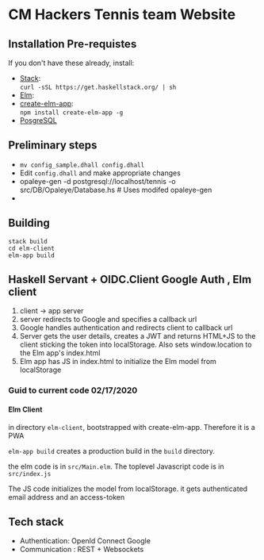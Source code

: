 # CM Hackers Tennis team Website


## Installation Pre-requistes

If you don't have these already, install:
- [Stack](https://docs.haskellstack.org/en/stable/README/):\
   ```curl -sSL https://get.haskellstack.org/ | sh```
- [Elm](https://elm-lang.org/):
- [create-elm-app](https://github.com/halfzebra/create-elm-app):\
  ```npm install create-elm-app -g```
- [PosgreSQL](https://www.postgresql.org/)

## Preliminary steps
- `mv config_sample.dhall config.dhall`
- Edit `config.dhall` and make appropriate changes
- opaleye-gen -d postgresql://localhost/tennis -o src/DB/Opaleye/Database.hs  # Uses modifed opaleye-gen
- 
## Building

```
stack build
cd elm-client
elm-app build
```
## Haskell Servant + OIDC.Client Google Auth , Elm client

 1. client -> app server
 2. server redirects to Google and specifies a callback url
 3. Google handles authentication and redirects client to callback url
 4. Server gets the user details, creates a JWT and returns HTML+JS to the client
    sticking the token into localStorage. Also sets window.location to the Elm app's
    index.html
 5. Elm app has JS in index.html to initialize the Elm model from localStorage


### Guid to current code 02/17/2020
#### Elm Client
in directory `elm-client`, bootstrapped with create-elm-app. Therefore it is a PWA

`elm-app build` creates a production build in the `build` directory.

the elm code is in `src/Main.elm`. The toplevel Javascript code is in `src/index.js`

The JS code initializes the model from localStorage. it gets authenticated email address and an 
access-token


## Tech stack
- Authentication: OpenId Connect Google
- Communication : REST + Websockets
